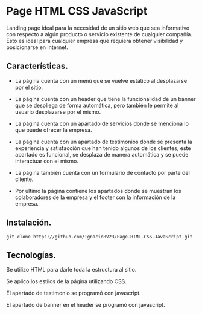 # Page HTML CSS JavaScript

Landing page ideal para la necesidad de un sitio web que sea informativo con respecto a algún producto o servicio existente de cualquier compañía. Esto es ideal para cualquier empresa que requiera obtener visibilidad y posicionarse en internet. 

## Características.

- La página cuenta con un menú que se vuelve estático al desplazarse por el sitio.

- La página cuenta con un header que tiene la funcionalidad de un banner que se despliega de forma automática, pero también le permite al usuario desplazarse por el mismo.

- La página cuenta con un apartado de servicios donde se menciona lo que puede ofrecer la empresa.

- La página cuenta con un apartado de testimonios donde se presenta la experiencia y satisfacción que han tenido algunos de los clientes, este apartado es funcional, se desplaza de manera automática y se puede interactuar con el mismo.

- La página también cuenta con un formulario de contacto por parte del cliente.

- Por ultimo la página contiene los apartados donde se muestran los colaboradores de la empresa y el footer con la información de la empresa.

## Instalación.

`git clone https://github.com/IgnacioRV23/Page-HTML-CSS-JavaScript.git`

## Tecnologías.

Se utilizo HTML para darle toda la estructura al sitio.

Se aplico los estilos de la página utilizando CSS.

El apartado de testimonio se programó con javascript.

El apartado de banner en el header se programó con javascript.
